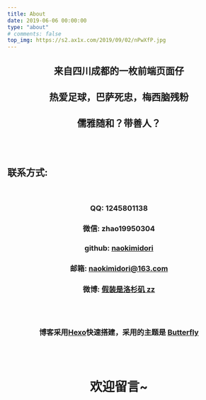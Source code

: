 ```yaml
---
title: About
date: 2019-06-06 00:00:00
type: "about"
# comments: false
top_img: https://s2.ax1x.com/2019/09/02/nPwXfP.jpg
---
```


## <center>来自四川成都的一枚前端页面仔</center>

## <center>热爱足球，巴萨死忠，梅西脑残粉</center>

## <center>儒雅随和？带善人？</center>

<br/>
<br/>

## 联系方式:

<br/>

### <center>QQ: 1245801138</center>

### <center>微信: zhao19950304</center>

### <center>github: [naokimidori](https://github.com/naokimidori)</center>

### <center>邮箱: naokimidori@163.com</center>

### <center>微博: [假装是洛杉矶 zz](https://weibo.com/u/2202529127)</center>

<br/>
<br/>

### <center>博客采用[Hexo](https://hexo.io/zh-cn/)快速搭建，采用的主题是 [Butterfly](https://github.com/jerryc127/hexo-theme-butterfly)</center>

<br/>
<br/>

# <center>欢迎留言~</center>
